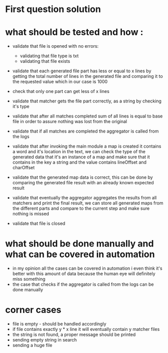 # First question solution 

# what should be tested and how :

- validate that file is opened with no errors:
  - validating that file type is txt
  - validating that file exists

- validate that each generated file part has less or equal to x lines by getting the total number of lines in the generated file and comparing it to the requested value which in our case is 1000

- check that only one part can get less of x lines

- validate that matcher gets the file part correctly, as a string by checking it's type

- validate that after all matches completed sum of all lines is equal to base file in order to assure nothing was lost from the original

- validate that if all matches are completed the aggregator is called from the logs 

- validate that after invoking the main module a map is created it contains a word and it's location in the text, we can check the type of the generated data that it's an instance of a map and make sure that it contains in the key a string and the value contains lineOffset and charOffset

- validate that the generated map data is correct, this can be done by comparing the generated file result with an already known expected result
 
- validate that eventually the aggregator aggregates the results from all matchers and print the final result, we can store all generated maps from the different parts and compare to the current step and make sure nothing is missed

- validate that file is closed 

# what should be done manually and what can be covered in automation
- in my opinion all the cases can be covered in automation i even think it's better with this amount of data because the human eye will definitely miss something 
- the case that checks if the aggregator is called from the logs can be done manually

# corner cases
- file is empty - should be handled accordingly 
- if file contains exactly y * x line it will eventually contain y matcher files
- the string is not found, a proper message should be printed
- sending empty string in search
- sending a huge file

